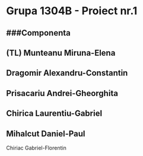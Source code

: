 # Grupa 1304B - Proiect nr.1

###Componenta
-
(TL) Munteanu Miruna-Elena
-
Dragomir Alexandru-Constantin
-
Prisacariu Andrei-Gheorghita
-
Chirica Laurentiu-Gabriel
-
Mihalcut Daniel-Paul
-
Chiriac Gabriel-Florentin
